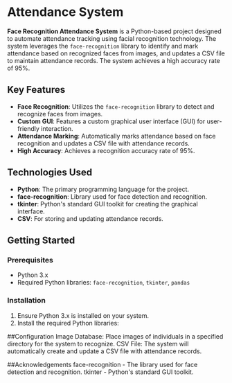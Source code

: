 # Attendance System

**Face Recognition Attendance System** is a Python-based project designed to automate attendance tracking using facial recognition technology. The system leverages the `face-recognition` library to identify and mark attendance based on recognized faces from images, and updates a CSV file to maintain attendance records. The system achieves a high accuracy rate of 95%.

## Key Features

- **Face Recognition**: Utilizes the `face-recognition` library to detect and recognize faces from images.
- **Custom GUI**: Features a custom graphical user interface (GUI) for user-friendly interaction.
- **Attendance Marking**: Automatically marks attendance based on face recognition and updates a CSV file with attendance records.
- **High Accuracy**: Achieves a recognition accuracy rate of 95%.

## Technologies Used

- **Python**: The primary programming language for the project.
- **face-recognition**: Library used for face detection and recognition.
- **tkinter**: Python's standard GUI toolkit for creating the graphical interface.
- **CSV**: For storing and updating attendance records.

## Getting Started

### Prerequisites

- Python 3.x
- Required Python libraries: `face-recognition`, `tkinter`, `pandas`

### Installation

1. Ensure Python 3.x is installed on your system.
2. Install the required Python libraries:

##Configuration
Image Database: Place images of individuals in a specified directory for the system to recognize.
CSV File: The system will automatically create and update a CSV file with attendance records.

##Acknowledgements
face-recognition - The library used for face detection and recognition.
tkinter - Python's standard GUI toolkit.
